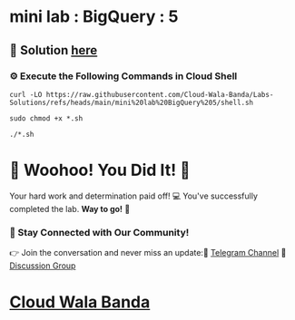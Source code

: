 # mini lab : BigQuery : 5

## 🔑 Solution [here](https://youtu.be/7nSSBSQled0)

### ⚙️ Execute the Following Commands in Cloud Shell

```
curl -LO https://raw.githubusercontent.com/Cloud-Wala-Banda/Labs-Solutions/refs/heads/main/mini%20lab%20BigQuery%205/shell.sh

sudo chmod +x *.sh

./*.sh
```

# 🎉 Woohoo! You Did It! 🎉

Your hard work and determination paid off! 💻
You've successfully completed the lab. **Way to go!** 🚀

### 💬 Stay Connected with Our Community!
👉 Join the conversation and never miss an update:📢 [Telegram Channel](https://t.me/cloudwalabanda)
👥 [Discussion Group](https://t.me/cloudwalabandachats)

# [Cloud Wala Banda](https://www.youtube.com/@cloudwalabanda)
